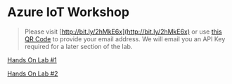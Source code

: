 # Azure IoT Workshop

>Please visit [http://bit.ly/2hMkE6x](http://bit.ly/2hMkE6x) or use [this QR Code](rmcontent/form.png) to provide your email address. We will email you an API Key required for a later section of the lab.

[Hands On Lab #1](HOL1/readme.md)

[Hands On Lab #2](HOL2/readme.md)
